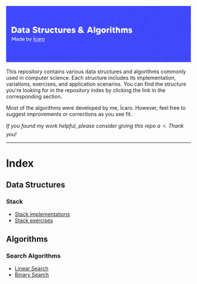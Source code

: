 <img src="readme-assets/banner.png" width=""/>

<p>This repository contains various data structures and algorithms commonly used in computer science. Each structure includes its implementation, variations, exercises, and application scenarios. You can find the structure you're looking for in the repository index by clicking the link in the corresponding section.</p>

<p>Most of the algorithms were developed by me, Ícaro. However, feel free to suggest improvements or corrections as you see fit.</p>

<p><em>If you found my work helpful, please consider giving this repo a ⭐. Thank you!</em></p>

<hr>
 
# Index

## Data Structures

### Stack
- [Stack implementations](01.%20Data%20Structures/01.%20Stack/stack_operations)
- [Stack exercises](01.%20Data%20Structures/01.%20Stack/stacks_challenges)

## Algorithms

### Search Algorithms
- [Linear Search](02.%20Algorithms/01.%20Search%20Algorithms/1.%20Linear%20search.c)
- [Binary Search](02.%20Algorithms/01.%20Search%20Algorithms/2.%20Binary%20search.c)
